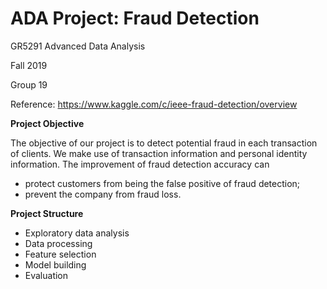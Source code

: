 # ADA Project: Fraud Detection

GR5291 Advanced Data Analysis

Fall 2019

Group 19

Reference: https://www.kaggle.com/c/ieee-fraud-detection/overview


__Project Objective__

The objective of our project is to detect potential fraud in each transaction of clients. We make use of transaction information and personal identity information. The improvement of fraud detection accuracy can 
- protect customers from being the false positive of fraud detection;
- prevent the company from fraud loss.

__Project Structure__

- Exploratory data analysis
- Data processing
- Feature selection
- Model building
- Evaluation
